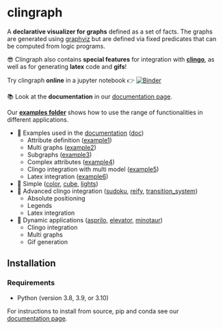 # clingraph

A **declarative visualizer for graphs** defined as a set of facts. The graphs are generated using [graphviz](https://graphviz.org) but are defined via fixed predicates that can be computed from logic programs. 

:sunglasses: Clingraph also contains **special features** for integration with **[clingo](https://potassco.org/clingo/)**, as well as for generating **latex** code and **gifs**!

Try clingraph **online** in a jupyter notebook :point_right: [![Binder](https://mybinder.org/badge_logo.svg)](https://mybinder.org/v2/gh/potassco/clingraph/master?labpath=notebook.ipynb)

 

:books: Look at the **documentation** in our [documentation page](https://clingraph.readthedocs.io/en/latest/).

Our **[examples folder](examples)** shows how to use the range of functionalities in different applications. 

- :turtle: Examples used in the [documentation](https://clingraph.readthedocs.io/en/latest/index.html) ([doc](examples/doc))
  - Attribute definition ([example1](examples/doc/example1))
  - Multi graphs ([example2](examples/doc/example2))
  - Subgraphs ([example3](examples/doc/example3))
  - Complex attributes ([example4](examples/doc/example4))
  - Clingo integration with multi model ([example5](examples/doc/example5))
  - Latex integration ([example6](examples/doc/example6))
- :turtle: Simple ([color](examples/color), [cube](examples/cube), [lights](examples/lights))
- :rabbit2: Advanced clingo integration ([sudoku](examples/sudoku), [reify](examples/reify), [transition_system](examples/transition_system))
  - Absolute positioning
  - Legends
  - Latex integration
- :rabbit2: Dynamic applications ([asprilo](examples/asprilo), [elevator](examples/elevator), [minotaur](examples/minotaur))
  - Clingo integration
  - Multi graphs
  - Gif generation



## Installation

### Requirements

- Python (version 3.8, 3.9, or 3.10)

For instructions to install from source, pip and conda see our [documentation page](https://clingraph.readthedocs.io/en/latest/clingraph/installation.html).

